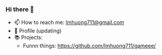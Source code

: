 ### Hi there 👋

- 📫 How to reach me: lmhuong711@gmail.com
- :dog: Profile (updating)
- :books: Projects:
  + Funnn things: https://github.com/lmhuong711/gameee/

<!--
**lmhuong711/lmhuong711** is a ✨ _special_ ✨ repository because its `README.md` (this file) appears on your GitHub profile.

Here are some ideas to get you started:

- 🔭 I’m currently working on ...
- 🌱 I’m currently learning ...
- 👯 I’m looking to collaborate on ...
- 🤔 I’m looking for help with ...
- 💬 Ask me about ...
- 😄 Pronouns: ...
- ⚡ Fun fact: ...
-->
